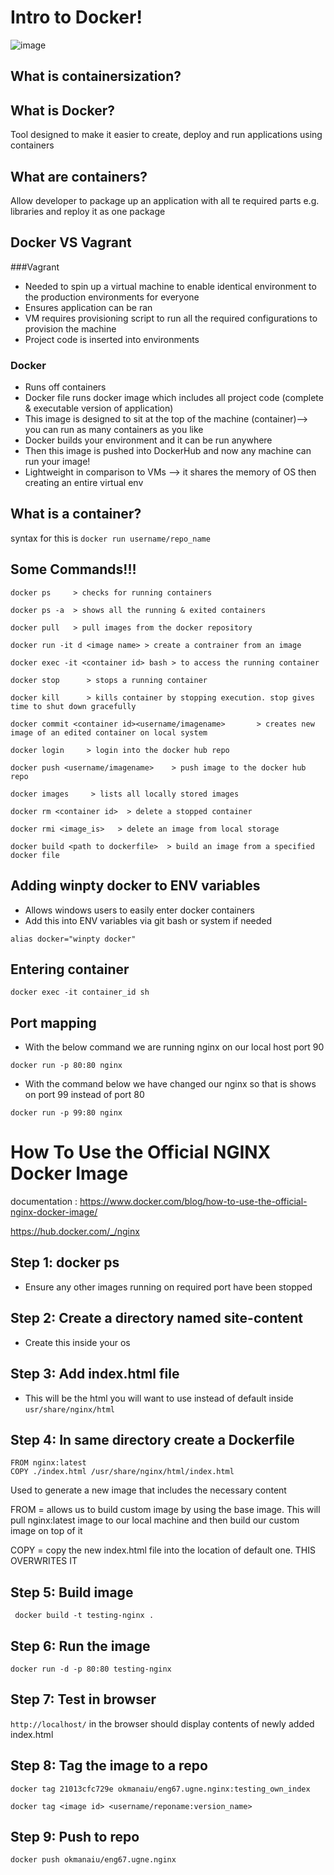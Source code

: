 # Intro to Docker! 

![image](https://bdlguu0syu1idj5d2b4m53mv-wpengine.netdna-ssl.com/wp-content/uploads/2019/01/KubernetesDockerpic1.png)

## What is containersization?

## What is Docker?
Tool designed to make it easier to create, deploy and run applications using containers

## What are containers?
Allow developer to package up an application with all te required parts e.g. libraries and reploy it as one package

## Docker VS Vagrant

###Vagrant 
- Needed to spin up a virtual machine to enable identical environment to the production environments for everyone
- Ensures application can be ran
- VM requires provisioning script to run all the required configurations to provision the machine
- Project code is inserted into environments

### Docker 
- Runs off containers
- Docker file runs docker image which includes all project code (complete & executable version of application)
- This image is designed to sit at the top of the machine (container)--> you can run as many containers as you like
- Docker builds your environment and it can be run anywhere 
- Then this image is pushed into DockerHub and now any machine can run your image! 
- Lightweight in comparison to VMs --> it shares the memory of OS then creating an entire virtual env

## What is a container?


syntax for this is 
`docker run username/repo_name`

## Some Commands!!!

```
docker ps     > checks for running containers

docker ps -a  > shows all the running & exited containers

docker pull   > pull images from the docker repository

docker run -it d <image name> > create a contrainer from an image

docker exec -it <container id> bash > to access the running container

docker stop      > stops a running container

docker kill      > kills container by stopping execution. stop gives time to shut down gracefully

docker commit <container id><username/imagename>       > creates new image of an edited container on local system

docker login     > login into the docker hub repo

docker push <username/imagename>    > push image to the docker hub repo 

docker images     > lists all locally stored images

docker rm <container id>  > delete a stopped container

docker rmi <image_is>   > delete an image from local storage

docker build <path to dockerfile>  > build an image from a specified docker file

```
## Adding winpty docker to ENV variables
- Allows windows users to easily enter docker containers 
- Add this into ENV variables via git bash or system if needed
```
alias docker="winpty docker"
```

## Entering container
```
docker exec -it container_id sh
```
## Port mapping 
- With the below command we are running nginx on our local host port 90

```docker run -p 80:80 nginx```

- With the command below we have changed our nginx so that is shows on port 99 instead of port 80

```docker run -p 99:80 nginx```


# How To Use the Official NGINX Docker Image 

documentation : https://www.docker.com/blog/how-to-use-the-official-nginx-docker-image/

https://hub.docker.com/_/nginx

## Step 1: docker ps
- Ensure any other images running on required port have been stopped

## Step 2: Create a directory named site-content 
- Create this inside your os 

## Step 3: Add index.html file
- This will be the html you will want to use instead of default inside `usr/share/nginx/html`

## Step 4: In same directory create a Dockerfile
```
FROM nginx:latest
COPY ./index.html /usr/share/nginx/html/index.html
```
Used to generate a new image that includes the necessary content

FROM = allows us to build custom image by using the base image. This will pull nginx:latest image to our local machine and then build our custom image on top of it 

COPY = copy the new index.html file into the location of default one. THIS OVERWRITES IT

## Step 5: Build image
``` docker build -t testing-nginx .```

## Step 6: Run the image 
```
docker run -d -p 80:80 testing-nginx 
```

## Step 7: Test in browser 
`http://localhost/` in the browser should display contents of newly added index.html

## Step 8: Tag the image to a repo
```
docker tag 21013cfc729e okmanaiu/eng67.ugne.nginx:testing_own_index
```
`docker tag <image id> <username/reponame:version_name>`

## Step 9: Push to repo

```
docker push okmanaiu/eng67.ugne.nginx
```








